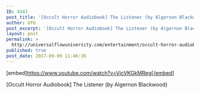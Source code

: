 ```yaml
---
ID: 4343
post_title: '[Occult Horror Audiobook] The Listener (by Algernon Blackwood)'
author: UfU
post_excerpt: '[Occult Horror Audiobook] The Listener (by Algernon Blackwood)'
layout: post
permalink: >
  http://universalflowuniversity.com/entertainment/occult-horror-audiobook-the-listener-by-algernon-blackwood/
published: true
post_date: 2017-09-09 11:46:36
---
```

[embed]https://www.youtube.com/watch?v=VicVKGkMReg[/embed]<br>
<p>[Occult Horror Audiobook] The Listener (by Algernon Blackwood)</p>